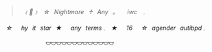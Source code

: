 > *⠀﹙💫﹚⠀☆⠀Nightmare⠀♰⠀Any⠀。⠀⠀iwc⠀      𓈒⠀*

*⠀☆⠀⠀hy⠀it⠀star⠀★⠀⠀any⠀terms   𓈒*
*⠀★⠀⠀16⠀⠀☆⠀agender⠀autibpd   𓈒*

⠀⠀⠀⠀⠀⠀⠀⠀⠀⠀~~◡◡◡◡◡◡◡◡◡◡◡◡◡~~
